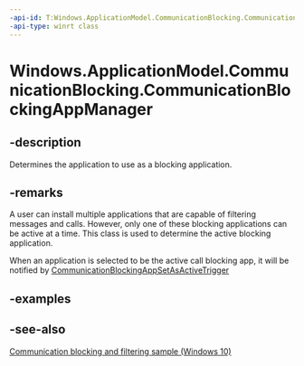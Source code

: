 ----api-id: T:Windows.ApplicationModel.CommunicationBlocking.CommunicationBlockingAppManager
-api-type: winrt class
---<!-- Class syntax.public class CommunicationBlockingAppManager --># Windows.ApplicationModel.CommunicationBlocking.CommunicationBlockingAppManager## -descriptionDetermines the application to use as a blocking application.## -remarksA user can install multiple applications that are capable of filtering messages and calls. However, only one of these blocking applications can be active at a time. This class is used to determine the active blocking application.When an application is selected to be the active call blocking app, it will be notified by [CommunicationBlockingAppSetAsActiveTrigger](../windows.applicationmodel.background/communicationblockingappsetasactivetrigger.md)## -examples## -see-also[Communication blocking and filtering sample (Windows 10)](http://go.microsoft.com/fwlink/p/?LinkId=624164)